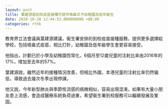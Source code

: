 ```yaml
---
layout: post
title: 葉建源倡到校疫苗接種可提供噴鼻式予幼稚園及低年級生
date: 2020-10-28 12:44:53.000000000 +08:00
categories: rthk
---
```


教育界立法會議員葉建源建議，衞生署安排的到校疫苗接種服務，提供更多選擇給學校，包括噴鼻式疫苗，相比打針，幼稚園及低年級學生會更容易接受。

他指出，計劃已於小學及幼稚園恆常化，6個月至12歲兒童的注射比率由2016年的17%，增加至去年的57%。

葉建源說，雖然近年的接種情況改善，但相比外國，本港兒童的注射比率仍然偏低，導致過去幾次冬季出現停課。

他又說，今年新型肺炎與季節性流感的病微相似，容易出現混淆，如果有大量小朋友患上流感，會造成醫療系統負荷過重，希望衞生署到校服務可以繼續發展及鞏固。
